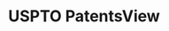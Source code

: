 ---
bigquery: https://console.cloud.google.com/bigquery?p=patents-public-data&d=patentsview&page=dataset
citation: Attribution should be given to PatentsView for use, distribution, or derivative
  works.
code: https://github.com/CSSIP-AIR/PatentsView-Code-Snippets/
contributors: USPTO
cost: None
description: 'PatentsView includes US patent data including raw data (summaries, applications,
  pregrant applications), disambugations of inventors and assignees, and inventor
  gender estimates.  Also foreign priority data, # of figures and sheets, and government
  interest statements.'
documentation: https://patentsview.org/query/builder-faqs
last_edit: 04/07/2022, 13:43:09
location: https://patentsview.org/
maintained_by: USPTO
record_creation_timestamp: 12/2/2020 17:20:46
schema_fields:
- city
- term_extension
- subgroup
- role
- classification_data_source
- country
- disamb_assignee_id_20181127
- sequence
- rawassignee_id
- rawinventor_id
- section_id
- gi_statement
- disclaimer_date
- organization_id
- classification_level
- main_group
- subsection_id
- disamb_inventor_id_20200630
- disamb_inventor_id_20171003
- longitude
- abstract
- disamb_inventor_id_20180528
- rel_id
- classification_value
- male
- _371_date
- disamb_inventor_id_20200331
- inventor_id
- doctype
- relkind
- application_id
- disamb_inventor_id_20171226
- country_transformed
- category
- latlong
- male_flag
- num
- county
- assignee_id
- status
- date
- num_claims
- state_fips
- uuid
- ipc_version_indicator
- lapse_of_patent
- subcategory_id
- deceased
- county_fips
- group_id
- latin_name
- num_sheets
- disamb_inventor_id_20191008
- num_figures
- disamb_assignee_id_20200630
- withdrawn
- mainclass_id
- text
- disamb_inventor_id_20181127
- reldocno
- disamb_assignee_id_20200929
- lname
- citation_id
- doc_type
- disamb_assignee_id_20191231
- subclass_id
- disamb_assignee_id_20190820
- field_title
- level_one
- rawlocation_id
- disamb_inventor_id_20201229
- lawyer_id
- disamb_inventor_id_20170808
- latitude
- term_disclaimer
- organization
- symbol_position
- contract_award_number
- name_first
- subclass
- kind
- location_id
- variety
- number
- fname
- f371_date
- subgroup_id
- sector_title
- name_last
- category_id
- filename
- term_grant
- rule_47
- length
- disamb_assignee_id_20191008
- title
- disamb_inventor_id_20191231
- field_id
- _102_date
- id
- disamb_inventor_id_20190312
- classification_status
- action_date
- section
- disamb_inventor_id_20200929
- type
- exemplary
- level_three
- disamb_assignee_id_20190312
- patent_id
- disamb_assignee_id_20200331
- series_code
- state
- publication_number
- name
- attribution_status
- group
- level_two
- ipc_class
- disamb_inventor_id_20170307
- dependent
- applicant_type
- designation
- f102_date
- disamb_inventor_id_20190820
shortname: patentsview
tags:
- disambiguation
- United States
- gender
terms_of_use: Creative Commons Attribution 4.0 International License.
timeframe: 1963-1999
title: USPTO PatentsView
uuid: cf1780b1-e265-4e49-8d1d-83b9cfe0fd9a
---